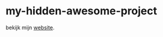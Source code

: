 # my-hidden-awesome-project

bekijk mijn [website](https://kyanhytha.github.io/my-hidden-awesome-project/).
